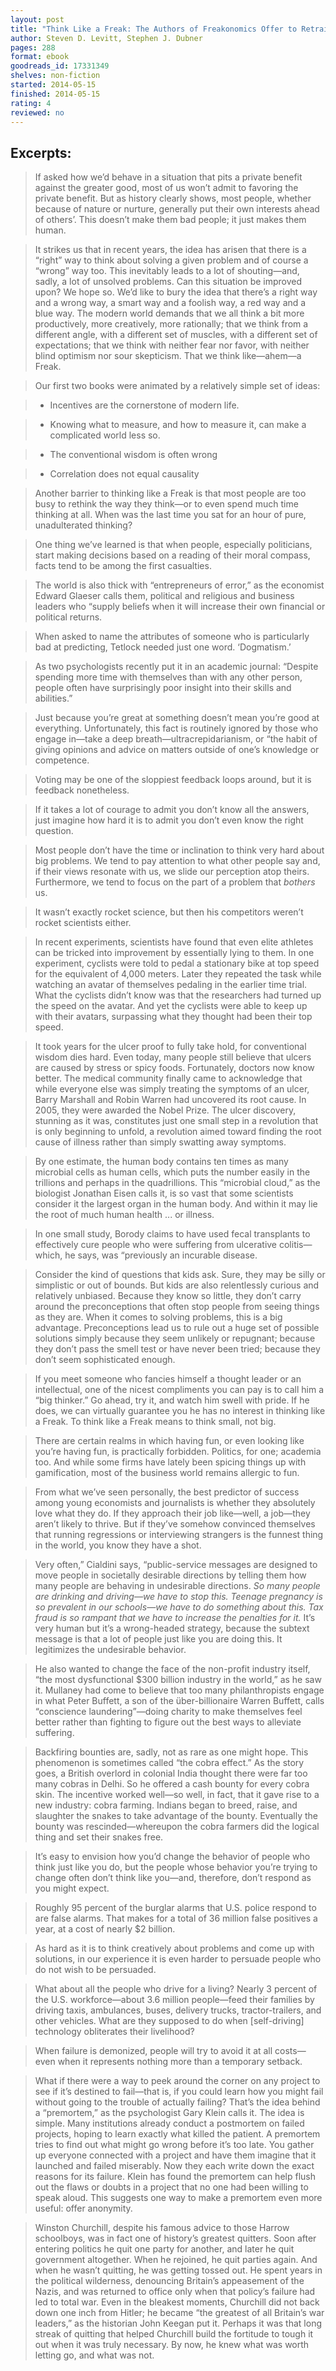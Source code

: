 ```yaml
---
layout: post
title: "Think Like a Freak: The Authors of Freakonomics Offer to Retrain Your Brain"
author: Steven D. Levitt, Stephen J. Dubner  
pages: 288
format: ebook
goodreads_id: 17331349
shelves: non-fiction
started: 2014-05-15
finished: 2014-05-15
rating: 4
reviewed: no
---
```

## Excerpts:

> If asked how we’d behave in a situation that pits a private benefit against
> the greater good, most of us won’t admit to favoring the private benefit.
> But as history clearly shows, most people, whether because of nature or
> nurture, generally put their own interests ahead of others’. This doesn’t
> make them bad people; it just makes them human.

> It strikes us that in recent years, the idea has arisen that there is a
> “right” way to think about solving a given problem and of course a “wrong”
> way too. This inevitably leads to a lot of shouting—and, sadly, a lot of
> unsolved problems. Can this situation be improved upon? We hope so. We’d
> like to bury the idea that there’s a right way and a wrong way, a smart
> way and a foolish way, a red way and a blue way. The modern world demands
> that we all think a bit more productively, more creatively, more rationally;
> that we think from a different angle, with a different set of muscles,
> with a different set of expectations; that we think with neither fear nor
> favor, with neither blind optimism nor sour skepticism. That we think
> like—ahem—a Freak.

> Our first two books were animated by a relatively simple set of
> ideas:

> * Incentives are the cornerstone of modern life.

> * Knowing what to measure, and how to measure it, can make a complicated world less so.

> * The conventional wisdom is often wrong

> * Correlation does not equal causality

> Another barrier to thinking like a Freak is that most people are too busy
> to rethink the way they think—or to even spend much time thinking at all.
> When was the last time you sat for an hour of pure, unadulterated thinking?

> One thing we’ve learned is that when people, especially politicians, start
> making decisions based on a reading of their moral compass, facts tend to
> be among the first casualties.

> The world is also thick with “entrepreneurs of error,” as the economist
> Edward Glaeser calls them, political and religious and business leaders
> who “supply beliefs when it will increase their own financial or political
> returns.

> When asked to name the attributes of someone who is particularly bad at
> predicting, Tetlock needed just one word. ‘Dogmatism.’

> As two psychologists recently put it in an academic journal: “Despite
> spending more time with themselves than with any other person, people often
> have surprisingly poor insight into their skills and abilities.”

> Just because you’re great at something doesn’t mean you’re good at
> everything. Unfortunately, this fact is routinely ignored by those who
> engage in—take a deep breath—ultracrepidarianism, or “the habit of giving
> opinions and advice on matters outside of one’s knowledge or competence.

> Voting may be one of the sloppiest feedback loops around, but it is feedback
> nonetheless.

> If it takes a lot of courage to admit you don’t know all the answers, just
> imagine how hard it is to admit you don’t even know the right question.

> Most people don’t have the time or inclination to think very hard about
> big problems. We tend to pay attention to what other people say and, 
> if their views resonate with us, we slide our perception atop theirs.
> Furthermore, we tend to focus on the part of a problem that *bothers* us.

> It wasn’t exactly rocket science, but then his competitors weren’t rocket
> scientists either.

> In recent experiments, scientists have found that even elite athletes can
> be tricked into improvement by essentially lying to them. In one experiment,
> cyclists were told to pedal a stationary bike at top speed for the equivalent
> of 4,000 meters. Later they repeated the task while watching an avatar of
> themselves pedaling in the earlier time trial. What the cyclists didn’t
> know was that the researchers had turned up the speed on the avatar. And
> yet the cyclists were able to keep up with their avatars, surpassing what
> they thought had been their top speed.

> It took years for the ulcer proof to fully take hold, for conventional
> wisdom dies hard. Even today, many people still believe that ulcers are
> caused by stress or spicy foods. Fortunately, doctors now know better. The
> medical community finally came to acknowledge that while everyone else was
> simply treating the symptoms of an ulcer, Barry Marshall and Robin Warren
> had uncovered its root cause. In 2005, they were awarded the Nobel Prize.
> The ulcer discovery, stunning as it was, constitutes just one small step
> in a revolution that is only beginning to unfold, a revolution aimed toward
> finding the root cause of illness rather than simply swatting away symptoms.

> By one estimate, the human body contains ten times as many microbial cells
> as human cells, which puts the number easily in the trillions and perhaps
> in the quadrillions. This “microbial cloud,” as the biologist Jonathan
> Eisen calls it, is so vast that some scientists consider it the largest
> organ in the human body. And within it may lie the root of much human
> health ... or illness.

> In one small study, Borody claims to have used fecal transplants to
> effectively cure people who were suffering from ulcerative colitis—which,
> he says, was “previously an incurable disease.

> Consider the kind of questions that kids ask. Sure, they may be silly or
> simplistic or out of bounds. But kids are also relentlessly curious and
> relatively unbiased. Because they know so little, they don’t carry around
> the preconceptions that often stop people from seeing things as they are.
> When it comes to solving problems, this is a big advantage. Preconceptions
> lead us to rule out a huge set of possible solutions simply because they
> seem unlikely or repugnant; because they don’t pass the smell test or have
> never been tried; because they don’t seem sophisticated enough.

> If you meet someone who fancies himself a thought leader or an intellectual,
> one of the nicest compliments you can pay is to call him a “big thinker.”
> Go ahead, try it, and watch him swell with pride. If he does, we can
> virtually guarantee you he has no interest in thinking like a Freak.  To
> think like a Freak means to think small, not big.

> There are certain realms in which having fun, or even looking like you’re
> having fun, is practically forbidden. Politics, for one; academia too. And
> while some firms have lately been spicing things up with gamification,
> most of the business world remains allergic to fun.

> From what we’ve seen personally, the best predictor of success among young
> economists and journalists is whether they absolutely love what they do.
> If they approach their job like—well, a job—they aren’t likely to thrive.
> But if they’ve somehow convinced themselves that running regressions or
> interviewing strangers is the funnest thing in the world, you know they
> have a shot.

> Very often,” Cialdini says, “public-service messages are designed to move
> people in societally desirable directions by telling them how many people
> are behaving in undesirable directions. 
> *So many people are drinking and driving—we have to stop this.*
> *Teenage pregnancy is so prevalent in our schools—we have to do something about this.* 
> *Tax fraud is so rampant that we have to increase the penalties for it.* 
> It’s very human but it’s a wrong-headed strategy, because the subtext
> message is that a lot of people just like you are doing this. It
> legitimizes the undesirable behavior.

> He also wanted to change the face of the non-profit industry itself, “the
> most dysfunctional $300 billion industry in the world,” as he saw it.
> Mullaney had come to believe that too many philanthropists engage in what
> Peter Buffett, a son of the über-billionaire Warren Buffett, calls “conscience
> laundering”—doing charity to make themselves feel better rather than
> fighting to figure out the best ways to alleviate suffering.

> Backfiring bounties are, sadly, not as rare as one might hope. This
> phenomenon is sometimes called “the cobra effect.” As the story goes, a
> British overlord in colonial India thought there were far too many cobras
> in Delhi. So he offered a cash bounty for every cobra skin. The incentive
> worked well—so well, in fact, that it gave rise to a new industry: cobra
> farming. Indians began to breed, raise, and slaughter the snakes to take
> advantage of the bounty. Eventually the bounty was rescinded—whereupon the
> cobra farmers did the logical thing and set their snakes free.

> It’s easy to envision how you’d change the behavior of people who think
> just like you do, but the people whose behavior you’re trying to change
> often don’t think like you—and, therefore, don’t respond as you might
> expect.

> Roughly 95 percent of the burglar alarms that U.S. police respond to are
> false alarms. That makes for a total of 36 million false positives a year,
> at a cost of nearly $2 billion.

> As hard as it is to think creatively about problems and come up with
> solutions, in our experience it is even harder to persuade people who do
> not wish to be persuaded.

> What about all the people who drive for a living? Nearly 3 percent of
> the U.S. workforce—about 3.6 million people—feed their families by driving
> taxis, ambulances, buses, delivery trucks, tractor-trailers, and other
> vehicles. What are they supposed to do when [self-driving] technology
> obliterates their livelihood?

> When failure is demonized, people will try to avoid it at all costs—even
> when it represents nothing more than a temporary setback.

> What if there were a way to peek around the corner on any project to see
> if it’s destined to fail—that is, if you could learn how you might fail
> without going to the trouble of actually failing?  That’s the idea behind
> a “premortem,” as the psychologist Gary Klein calls it. The idea is simple.
> Many institutions already conduct a postmortem on failed projects, hoping
> to learn exactly what killed the patient. A premortem tries to find out
> what might go wrong before it’s too late. You gather up everyone connected
> with a project and have them imagine that it launched and failed miserably.
> Now they each write down the exact reasons for its failure. Klein has found
> the premortem can help flush out the flaws or doubts in a project that no
> one had been willing to speak aloud.  This suggests one way to make a
> premortem even more useful: offer anonymity.

> Winston Churchill, despite his famous advice to those Harrow schoolboys,
> was in fact one of history’s greatest quitters. Soon after entering politics
> he quit one party for another, and later he quit government altogether.
> When he rejoined, he quit parties again. And when he wasn’t quitting, he
> was getting tossed out. He spent years in the political wilderness,
> denouncing Britain’s appeasement of the Nazis, and was returned to office
> only when that policy’s failure had led to total war. Even in the bleakest
> moments, Churchill did not back down one inch from Hitler; he became “the
> greatest of all Britain’s war leaders,” as the historian John Keegan put
> it. Perhaps it was that long streak of quitting that helped Churchill build
> the fortitude to tough it out when it was truly necessary. By now, he knew
> what was worth letting go, and what was not.

